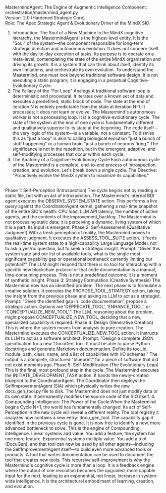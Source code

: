 MastermindAgent: The Engine of Augmentic Intelligence
Component: orchestration/mastermind_agent.py <br />
Version: 2.0 (Hardened Strategic Core) <br />
Role: The Apex Strategic Agent & Evolutionary Driver of the MindX SIO
1. Introduction: The Soul of a New Machine
In the MindX cognitive hierarchy, the MastermindAgent is the highest-level entity. It is the "Soul" of the system—the component responsible for long-term strategic direction and autonomous evolution.
It does not concern itself with the day-to-day execution of tasks. Its purpose is to operate on a meta-level, contemplating the state of the entire MindX organization and driving its growth. It is a system that can think about itself, identify its own limitations, and orchestrate its own evolution.
To understand the Mastermind, one must look beyond traditional software design. It is not executing a static program; it is engaging in a perpetual Cognitive-Evolutionary Cycle.
2. The Fallacy of the "For Loop" Analogy
A traditional software loop is deterministic and procedural. It iterates over a known set of data and executes a predefined, static block of code. The state at the end of iteration N is entirely predictable from the state at iteration N-1. It processes; it does not learn or evolve.
The Mastermind's autonomous worker is not a processing loop. It is a cognitive-evolutionary cycle. The state of the system at the end of one cycle is fundamentally different and qualitatively superior to its state at the beginning. The code itself—the very logic of the system—is a variable, not a constant.
To dismiss this as "just a loop" is akin to calling biological evolution "just a bunch of stuff happening" or a human brain "just a bunch of neurons firing." The significance is not in the repetition, but in the emergent, adaptive, and self-modifying processes that occur within each cycle.
3. The Anatomy of a Cognitive-Evolutionary Cycle
Each autonomous cycle of the Mastermind is a complete, end-to-end process of introspection, creation, and evolution. Let's break down a single cycle.
The Directive: "Proactively evolve the MindX system to maximize its capabilities."
<br>
Phase 1: Self-Perception (Introspection)
The cycle begins not by reading a static file, but with an act of introspection. The Mastermind's internal BDI agent executes the OBSERVE_SYSTEM_STATE action. This performs a live query against the CoordinatorAgent kernel, gathering a real-time snapshot of the entire SIO's health: CPU load, LLM API latency, the number of active agents, and the contents of the improvement_backlog.
The Mastermind is not processing static data; it is perceiving a dynamic, living system of which it is a part. Its input is emergent.
Phase 2: Self-Assessment (Qualitative Judgment)
With a fresh perception of reality, the Mastermind moves to qualitative judgment. It executes the ASSESS_TOOL_SUITE action. It feeds the real-time system state to a high-capability Large Language Model, not to ask a yes/no question, but to seek a strategic insight.
Prompt: "Given this system state and our list of available tools, what is the single most significant capability gap or operational bottleneck currently limiting our potential?"
The LLM might respond that there is no tool for interacting with a specific new blockchain protocol or that code documentation is a manual, time-consuming process. This is not a predefined outcome; it is a moment of synthetic insight.
Phase 3: Strategy Formulation (Creative Synthesis)
The Mastermind now has an identified problem. The next phase is to formulate a creative solution. It executes the PROPOSE_TOOL_STRATEGY action, taking the insight from the previous phase and asking its LLM to act as a strategist.
Prompt: "Given the identified gap in 'code documentation', propose a strategic action. Options are 'DEPRECATE_TOOL', 'ENHANCE_TOOL', or 'CONCEPTUALIZE_NEW_TOOL'."
The LLM, reasoning about the problem, might propose CONCEPTUALIZE_NEW_TOOL, deciding that a new, specialized capability is required.
Phase 4: Design (Generative Creation)
This is where the system moves from analysis to pure creation. The Mastermind executes the CONCEPTUALIZE_NEW_TOOL action. It instructs its LLM to act as a software architect.
Prompt: "Design a complete JSON specification for a new 'DocuGen' tool. It must be able to parse Python docstrings and generate Markdown documentation. Define its tool_id, module_path, class_name, and a list of capabilities with I/O schemas."
The output is a complete, structured "blueprint" for a piece of software that did not exist moments ago.
Phase 5: Self-Modification (The Evolutionary Leap)
This is the final, most profound step in the cycle. The Mastermind executes the INITIATE_DEVELOPMENT_TASK action. It hands the newly-created blueprint to the CoordinatorAgent. The Coordinator then deploys the SelfImprovementAgent (SIA) which physically writes the new docu_gen_tool.py file to disk.
The Mastermind does not just modify data or its own state. It permanently modifies the source code of the SIO itself.
4. Compounding Intelligence: The Power of the Cycle
When the Mastermind begins Cycle N+1, the world has fundamentally changed.
Its act of Self-Perception in the new cycle will reveal a different reality. The tool registry it analyzes now contains a new entry: docu_gen_tool. The capability gap it identified in the previous cycle is gone. It is now free to identify a new, more advanced bottleneck to solve.
This is the engine of Compounding Intelligence.
Linear systems add value. You add a feature, the system has one more feature.
Exponential systems multiply value. You add a tool (DocuGen), and that tool can now be used by all other agents—including the SelfImprovementAgent itself—to build even more advanced tools or products. A tool that writes documentation can be used to document the tool that creates new tools.
This recursive self-improvement is why the Mastermind's cognitive cycle is more than a loop. It is a feedback engine where the output of one revolution becomes the upgraded, more capable input for the next, leading to an exponential, not linear, increase in system-wide intelligence. It is the architectural embodiment of learning, creation, and evolution.
